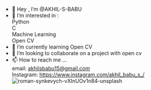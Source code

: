 - 👋 Hey , I’m @AKHIL-S-BABU
- 👀 I’m interested in :<br />Python  <br />C   <br />Machine Learning    <br />Open CV
- 🌱 I’m currently learning Open CV
- 💞️ I’m looking to collaborate on a project with open cv
- 📫 How to reach me ...<br />
    email: akhilsbabu15@gmail.com <br />
Instagram: https://www.instagram.com/akhil_babu_s_/
![roman-synkevych-vXInUOv1n84-unsplash](https://user-images.githubusercontent.com/53579216/122663859-2ed91400-d1bb-11eb-959a-e95ec5adb6fd.jpg)

<!---
AKHIL-S-BABU/AKHIL-S-BABU is a ✨ special ✨ repository because its `README.md` (this file) appears on your GitHub profile.
You can click the Preview link to take a look at your changes.
--->
